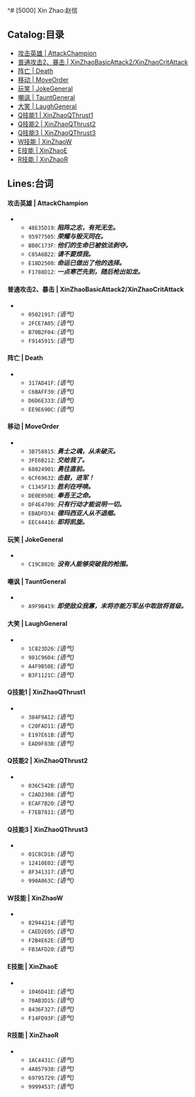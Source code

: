 ^# [5000] Xin Zhao:赵信

## Catalog:目录
* [攻击英雄 | AttackChampion](#攻击英雄--AttackChampion)
* [普通攻击2、暴击 | XinZhaoBasicAttack2/XinZhaoCritAttack](#普通攻击2暴击--XinZhaoBasicAttack2XinZhaoCritAttack)
* [阵亡 | Death](#阵亡--Death)
* [移动 | MoveOrder](#移动--MoveOrder)
* [玩笑 | JokeGeneral](#玩笑--JokeGeneral)
* [嘲讽 | TauntGeneral](#嘲讽--TauntGeneral)
* [大笑 | LaughGeneral](#大笑--LaughGeneral)
* [Q技能1 | XinZhaoQThrust1](#Q技能1--XinZhaoQThrust1)
* [Q技能2 | XinZhaoQThrust2](#Q技能2--XinZhaoQThrust2)
* [Q技能3 | XinZhaoQThrust3](#Q技能3--XinZhaoQThrust3)
* [W技能 | XinZhaoW](#W技能--XinZhaoW)
* [E技能 | XinZhaoE](#E技能--XinZhaoE)
* [R技能 | XinZhaoR](#R技能--XinZhaoR)

## Lines:台词
#### 攻击英雄 | AttackChampion
- - `48E35D19`: ***陷阵之志，有死无生。***
  - `95977505`: ***荣耀与毁灭同在。***
  - `BB8C173F`: ***他们的生命已被依法剥夺。***
  - `C85A6B22`: ***请不要烦我。***
  - `E18D2508`: ***命运已做出了他的选择。***
  - `F1788D12`: ***一点寒芒先到，随后枪出如龙。***

#### 普通攻击2、暴击 | XinZhaoBasicAttack2/XinZhaoCritAttack
- - `05021917`: *(语气)*
  - `2FCE7A05`: *(语气)*
  - `B70B2F04`: *(语气)*
  - `F9145915`: *(语气)*

#### 阵亡 | Death
- - `317AD41F`: *(语气)*
  - `C6BAFF30`: *(语气)*
  - `D6D6E333`: *(语气)*
  - `EE9E690C`: *(语气)*

#### 移动 | MoveOrder
- - `3B758815`: ***勇士之魂，从未破灭。***
  - `3FE6B212`: ***交给我了。***
  - `68024901`: ***勇往直前。***
  - `6CF69632`: ***击鼓，进军！***
  - `C1345F13`: ***胜利在呼唤。***
  - `DE0E050E`: ***奉吾王之命。***
  - `DF4E4709`: ***只有行动才能说明一切。***
  - `EBADFD34`: ***德玛西亚人从不退缩。***
  - `EEC44416`: ***即将凯旋。***

#### 玩笑 | JokeGeneral
- - `C19C8020`: ***没有人能够突破我的枪围。***

#### 嘲讽 | TauntGeneral
- - `A9F9B419`: ***即使敌众我寡，末将亦能万军丛中取敌将首级。***

#### 大笑 | LaughGeneral
- - `1C823D26`: *(语气)*
  - `981C9604`: *(语气)*
  - `A4F9B50E`: *(语气)*
  - `B3F1121C`: *(语气)*

#### Q技能1 | XinZhaoQThrust1
- - `384F9A12`: *(语气)*
  - `C20FAD11`: *(语气)*
  - `E197E61B`: *(语气)*
  - `EAD9F83B`: *(语气)*

#### Q技能2 | XinZhaoQThrust2
- - `036C542B`: *(语气)*
  - `C2AD2308`: *(语气)*
  - `ECAF7B20`: *(语气)*
  - `F7EB7811`: *(语气)*

#### Q技能3 | XinZhaoQThrust3
- - `01C8CD18`: *(语气)*
  - `12410E02`: *(语气)*
  - `8F341317`: *(语气)*
  - `990A063C`: *(语气)*

#### W技能 | XinZhaoW
- - `82944214`: *(语气)*
  - `CAED2E05`: *(语气)*
  - `F2B4E62E`: *(语气)*
  - `FB3AFD20`: *(语气)*

#### E技能 | XinZhaoE
- - `1046D41E`: *(语气)*
  - `70AB3D15`: *(语气)*
  - `8436F327`: *(语气)*
  - `F14FD93F`: *(语气)*

#### R技能 | XinZhaoR
- - `1AC4431C`: *(语气)*
  - `4A057938`: *(语气)*
  - `69795729`: *(语气)*
  - `99994537`: *(语气)*